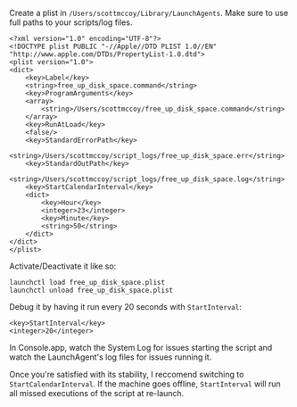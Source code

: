 

 

Create a plist in `/Users/scottmccoy/Library/LaunchAgents`. Make sure to use full paths to your scripts/log files.

```
<?xml version="1.0" encoding="UTF-8"?>
<!DOCTYPE plist PUBLIC "-//Apple//DTD PLIST 1.0//EN" "http://www.apple.com/DTDs/PropertyList-1.0.dtd">
<plist version="1.0">
<dict>
    <key>Label</key>
    <string>free_up_disk_space.command</string>
    <key>ProgramArguments</key>
    <array>
        <string>/Users/scottmccoy/free_up_disk_space.command</string>
    </array>
    <key>RunAtLoad</key>
    <false/>
    <key>StandardErrorPath</key>
    <string>/Users/scottmccoy/script_logs/free_up_disk_space.err</string>
    <key>StandardOutPath</key>
    <string>/Users/scottmccoy/script_logs/free_up_disk_space.log</string>
    <key>StartCalendarInterval</key>
    <dict>
        <key>Hour</key>
        <integer>23</integer>
        <key>Minute</key>
        <string>50</string>
    </dict>
</dict>
</plist>
```

Activate/Deactivate it like so:
```
launchctl load free_up_disk_space.plist
launchctl unload free_up_disk_space.plist
```


Debug it by having it run every 20 seconds with  `StartInterval`:
```
<key>StartInterval</key>
<integer>20</integer>
```

In Console.app, watch the System Log for issues starting the script and watch the LaunchAgent's log files for issues running it. 

Once you're satisfied with its stability, I reccomend switching to `StartCalendarInterval`. If the machine goes offline,  `StartInterval` will run all missed executions of the script at re-launch. 
